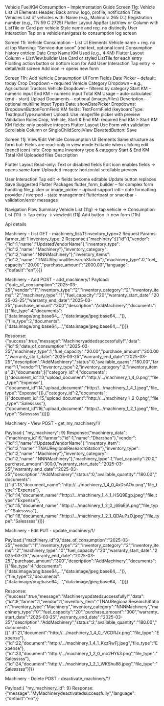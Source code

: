 Vehicle Fuel/KM Consumption – Implementation Guide
Screen 11g: Vehicle List
UI Elements
Header: Back arrow, logo, profile, notification
Title: Vehicles
List of vehicles with:
Name (e.g., Mahindra 265 D..)
Registration number (e.g., TN 59 C 2725)
Flutter Layout
AppBar
ListView or Column with ListTile or Card per vehicle
Style name and reg. no distinctly
User Interaction
Tap on a vehicle navigates to consumption log screen

Screen 11i: Vehicle Consumption – List
UI Elements
Vehicle name + reg. no at top
Warning: “Service due soon” (red text, optional icon)
Consumption history entries:
Date
Crop Name
KM Used (e.g., 4 KM)
Flutter Layout
Column + ListView.builder
Use Card or styled ListTile for each entry
Floating action button or bottom icon for Add
User Interaction
Tap entry → detail/edit screen
Add icon → opens new form

Screen 11h: Add Vehicle Consumption
UI Form Fields
Date Picker – default: today
Crop Dropdown – required
Vehicle Category Dropdown – e.g., Agricultural Tractors
Vehicle Dropdown – filtered by category
Start KM – numeric input
End KM – numeric input
Total KM Usage – auto-calculated (end - start)
Upload Documents – optional (images/files)
Description – optional multiline
Input Types
Date: showDatePicker
Dropdowns: DropdownButtonFormField
KM fields: TextFormField (keyboardType: TextInputType.number)
Upload: Use image/file picker with preview
Validation Rules
Crop, Vehicle, Start & End KM: required
End KM > Start KM
KM fields: only positive integers
Flutter Layout
Use Form with validation
Scrollable Column or SingleChildScrollView
ElevatedButton: Save

Screen 11j: View/Edit Vehicle Consumption
UI Elements
Same structure as form but:
Fields are read-only in view mode
Editable when clicking edit (pencil icon)
Info:
Crop name
Inventory type & category
Start & End KM
Total KM
Uploaded files
Description

Flutter Layout
Read-only: Text or disabled fields
Edit icon enables fields → opens same form
Uploaded images: horizontal scrollable preview

User Interaction
Tap edit → fields become editable
Update button replaces Save
Suggested Flutter Packages
flutter_form_builder – for complex form handling
file_picker or image_picker – upload support
intl – date formatting
provider / riverpod – state management
fluttertoast or snackbar – validation/error messages

Navigation Flow Summary
Vehicle List (11g) → tap vehicle →
Consumption List (11i) →
Tap entry → view/edit (11j)
Add button → new form (11h)

Api details


Machinery - List
GET - machinery_list/1?inventory_type=2
Request Params:
farmer_id: 1
inventory_type: 2
Response:{"machinery":[{"id":1,"vendor":{"id":1,"name":"UpdatedVendorName"},"inventory_type":{"id":2,"name":"Machinery"},"inventory_category":{"id":2,"name":"NNNMachinery"},"inventory_items":{"id":2,"name":"TNAURegionalResearchStation"},"machinery_type":0,"fuel_capacity":"20.00","purchase_amount":"2000.00","language":{"default":"en"}}]}


 Machinery - Add
POST - add_machinery/1
Payload:{"date_of_consumption":"2025-03-25","vendor":"1","inventory_type":"2","inventory_category":"2","inventory_items":"2","machinery_type":"1","fuel_capacity":"20","warranty_start_date":"2025-03-25","warranty_end_date":"2025-03-25","purchase_amount":"300","description":"AddMachinery","documents":[{"file_type":4,"documents":["data:image/png;base64,...","data:image/jpeg;base64,..."]},{"file_type":2,"documents":["data:image/png;base64,...","data:image/jpeg;base64,..."]}]}

Response:{"success":true,"message":"Machineryaddedsuccessfully!","data":{"id":9,"date_of_consumption":"2025-03-25","machinery_type":1,"fuel_capacity":"20.00","purchase_amount":"300.00","warranty_start_date":"2025-03-25","warranty_end_date":"2025-03-25","description":"AddMachinery","status":0,"available_quans":"180.00","farmer":1,"vendor":1,"inventory_type":2,"inventory_category":2,"inventory_items":2},"documents":[{"category_id":4,"documents":[{"document_id":13,"upload_document":"http://.../machinery_1_4_0.png","file_type":"Expense"},{"document_id":14,"upload_document":"http://.../machinery_1_4_1.jpeg","file_type":"Expense"}]},{"category_id":2,"documents":[{"document_id":15,"upload_document":"http://.../machinery_1_2_0.png","file_type":"Salesssss"},{"document_id":16,"upload_document":"http://.../machinery_1_2_1.jpeg","file_type":"Salesssss"}]}]}

Machinery - View
POST - get_my_machinery/1/

Payload:{  "my_machinery": 9}
Response:{"machinery_data":{"machinery_id":9,"farmer":{"id":1,"name":"Dharshan"},"vendor":{"id":1,"name":"UpdatedVendorName"},"inventory_item":{"id":2,"name":"TNAURegionalResearchStation"},"inventory_type":{"id":2,"name":"Machinery"},"inventory_category":{"id":2,"name":"NNNMachinery"},"machinery_type":1,"fuel_capacity":20.0,"purchase_amount":300.0,"warranty_start_date":"2025-03-25","warranty_end_date":"2025-03-25","description":"AddMachinery","status":0,"available_quantity":"180.00","documents":[{"id":13,"document_name":"http://.../machinery_1_4_0_4xDsAOx.png","file_type":"Expense"},{"id":14,"document_name":"http://.../machinery_1_4_1_HSQ9Egp.jpeg","file_type":"Expense"},{"id":15,"document_name":"http://.../machinery_1_2_0_j69aEjA.png","file_type":"Salesssss"},{"id":16,"document_name":"http://.../machinery_1_2_1_QDAuPzO.jpeg","file_type":"Salesssss"}]}}


 Machinery - Edit
PUT - update_machinery/1/

Payload:{"machinery_id":9,"date_of_consumption":"2025-03-25","vendor":"1","inventory_type":"2","inventory_category":"2","inventory_items":"2","machinery_type":"0","fuel_capacity":"20","warranty_start_date":"2025-03-25","warranty_end_date":"2025-03-25","purchase_amount":"300","description":"AddMachinery","documents":[{"file_type":4,"documents":["data:image/png;base64,...","data:image/jpeg;base64,..."]},{"file_type":2,"documents":["data:image/png;base64,...","data:image/jpeg;base64,..."]}]}


Response:{"success":true,"message":"Machineryupdatedsuccessfully!","data":{"id":9,"farmer":1,"vendor":1,"inventory_item":"TNAURegionalResearchStation","inventory_type":"Machinery","inventory_category":"NNNMachinery","machinery_type":"0","fuel_capacity":"20","purchase_amount":"300","warranty_start_date":"2025-03-25","warranty_end_date":"2025-03-25","description":"AddMachinery","status":2,"available_quantity":"180.00","documents":[{"id":21,"document":"http://.../machinery_1_4_0_rVCDRJx.png","file_type":"Expense"},{"id":22,"document":"http://.../machinery_1_4_1_KxzRwFj.jpeg","file_type":"Expense"},{"id":23,"document":"http://.../machinery_1_2_0_mo2HYk3.png","file_type":"Salesssss"},{"id":24,"document":"http://.../machinery_1_2_1_WKShu88.jpeg","file_type":"Salesssss"}]}}

Machinery - Delete
POST - deactivate_machinery/1/

Payload:{  "my_machinery_id": 9}
Response:{"message":"MyMachinerydeactivatedsuccessfully","language":{"default":"en"}}

